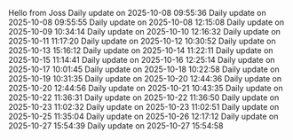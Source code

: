 ﻿Hello from Joss
Daily update on 2025-10-08 09:55:36
Daily update on 2025-10-08 09:55:55
Daily update on 2025-10-08 12:15:08
Daily update on 2025-10-09 10:34:14
Daily update on 2025-10-10 12:16:32
Daily update on 2025-10-11 11:17:20
Daily update on 2025-10-12 10:30:52
Daily update on 2025-10-13 15:16:12
Daily update on 2025-10-14 11:22:11
Daily update on 2025-10-15 11:14:41
Daily update on 2025-10-16 12:25:14
Daily update on 2025-10-17 10:01:45
Daily update on 2025-10-18 10:22:58
Daily update on 2025-10-19 10:31:35
Daily update on 2025-10-20 12:44:36
Daily update on 2025-10-20 12:44:56
Daily update on 2025-10-21 10:43:35
Daily update on 2025-10-22 11:36:31
Daily update on 2025-10-22 11:36:50
Daily update on 2025-10-23 11:02:32
Daily update on 2025-10-23 11:02:51
Daily update on 2025-10-25 11:35:04
Daily update on 2025-10-26 12:17:12
Daily update on 2025-10-27 15:54:39
Daily update on 2025-10-27 15:54:58
